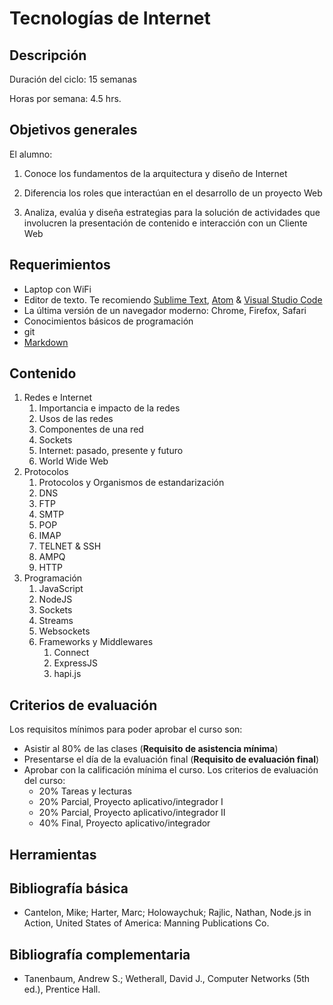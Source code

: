 # Tecnologías de Internet

## Descripción

Duración del ciclo: 15 semanas

Horas por semana: 4.5 hrs.

## Objetivos generales

El alumno:

1. Conoce los fundamentos de la arquitectura y diseño de Internet

2. Diferencia los roles que interactúan en el desarrollo de un proyecto Web
3. Analiza, evalúa y diseña estrategias para la solución de actividades que involucren la presentación de contenido e interacción con un Cliente Web

## Requerimientos

* Laptop con WiFi
* Editor de texto. Te recomiendo [Sublime Text](http://www.sublimetext.com/), [Atom](https://atom.io) & [Visual Studio Code](https://code.visualstudio.com/)
* La última versión de un navegador moderno: Chrome, Firefox, Safari
* Conocimientos básicos de programación
* git
* [Markdown](https://guides.github.com/features/mastering-markdown/)

## Contenido

1. Redes e Internet
   1. Importancia e impacto de la redes
   2. Usos de las redes
   3. Componentes de una red
   4. Sockets
   5. Internet: pasado, presente y futuro
   6. World Wide Web
2. Protocolos
   1. Protocolos y Organismos de estandarización
   2. DNS
   3. FTP
   4. SMTP
   5. POP
   6. IMAP
   7. TELNET & SSH
   8. AMPQ
   9. HTTP
3. Programación
   1. JavaScript
   2. NodeJS
   3. Sockets
   4. Streams
   5. Websockets
   6. Frameworks y Middlewares
      1. Connect
      2. ExpressJS
      3. hapi.js

## Criterios de evaluación

Los requisitos mínimos para poder aprobar el curso son:

* Asistir al 80% de las clases (**Requisito de asistencia mínima**)
* Presentarse el día de la evaluación final (**Requisito de evaluación final**)
* Aprobar con la calificación mínima el curso. Los criterios de evaluación del curso:
  * 20% Tareas y lecturas
  * 20% Parcial, Proyecto aplicativo/integrador I
  * 20% Parcial, Proyecto aplicativo/integrador II
  * 40% Final, Proyecto aplicativo/integrador

## Herramientas

## Bibliografía básica

* Cantelon, Mike; Harter, Marc; Holowaychuk; Rajlic, Nathan, Node.js in Action, United States of America: Manning Publications Co.

## Bibliografía complementaria

* Tanenbaum, Andrew S.; Wetherall, David J., Computer Networks (5th ed.), Prentice Hall.
